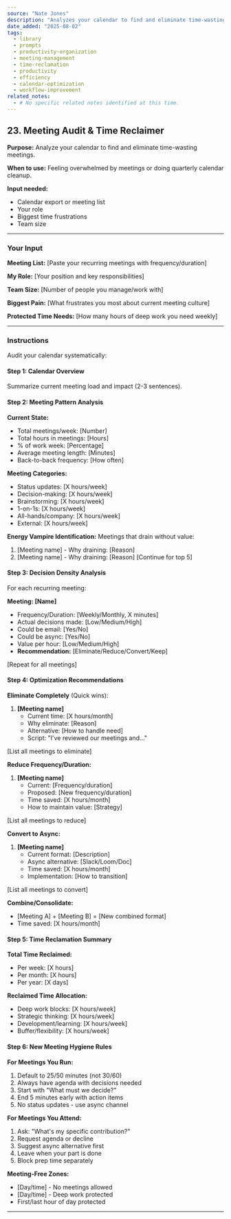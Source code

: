 ```yaml
---
source: "Nate Jones"
description: "Analyzes your calendar to find and eliminate time-wasting meetings."
date_added: "2025-08-02"
tags:
  - library
  - prompts
  - productivity-organization
  - meeting-management
  - time-reclamation
  - productivity
  - efficiency
  - calendar-optimization
  - workflow-improvement
related_notes:
  - # No specific related notes identified at this time.
---
```

## 23. Meeting Audit & Time Reclaimer

**Purpose:** Analyze your calendar to find and eliminate time-wasting meetings.

**When to use:** Feeling overwhelmed by meetings or doing quarterly calendar cleanup.

**Input needed:**

*   Calendar export or meeting list
*   Your role
*   Biggest time frustrations
*   Team size

---

### Your Input

**Meeting List:** [Paste your recurring meetings with frequency/duration]

**My Role:** [Your position and key responsibilities]

**Team Size:** [Number of people you manage/work with]

**Biggest Pain:** [What frustrates you most about current meeting culture]

**Protected Time Needs:** [How many hours of deep work you need weekly]

---

### Instructions

Audit your calendar systematically:

#### Step 1: Calendar Overview

Summarize current meeting load and impact (2-3 sentences).

#### Step 2: Meeting Pattern Analysis

**Current State:**

*   Total meetings/week: [Number]
*   Total hours in meetings: [Hours]
*   % of work week: [Percentage]
*   Average meeting length: [Minutes]
*   Back-to-back frequency: [How often]

**Meeting Categories:**

*   Status updates: [X hours/week]
*   Decision-making: [X hours/week]
*   Brainstorming: [X hours/week]
*   1-on-1s: [X hours/week]
*   All-hands/company: [X hours/week]
*   External: [X hours/week]

**Energy Vampire Identification:** Meetings that drain without value:

1.  [Meeting name] - Why draining: [Reason]
2.  [Meeting name] - Why draining: [Reason] [Continue for top 5]

#### Step 3: Decision Density Analysis

For each recurring meeting:

**Meeting: [Name]**

*   Frequency/Duration: [Weekly/Monthly, X minutes]
*   Actual decisions made: [Low/Medium/High]
*   Could be email: [Yes/No]
*   Could be async: [Yes/No]
*   Value per hour: [Low/Medium/High]
*   **Recommendation:** [Eliminate/Reduce/Convert/Keep]

[Repeat for all meetings]

#### Step 4: Optimization Recommendations

**Eliminate Completely** (Quick wins):

1.  **[Meeting name]**
    *   Current time: [X hours/month]
    *   Why eliminate: [Reason]
    *   Alternative: [How to handle need]
    *   Script: "I've reviewed our meetings and..."

[List all meetings to eliminate]

**Reduce Frequency/Duration:**

1.  **[Meeting name]**
    *   Current: [Frequency/duration]
    *   Proposed: [New frequency/duration]
    *   Time saved: [X hours/month]
    *   How to maintain value: [Strategy]

[List all meetings to reduce]

**Convert to Async:**

1.  **[Meeting name]**
    *   Current format: [Description]
    *   Async alternative: [Slack/Loom/Doc]
    *   Time saved: [X hours/month]
    *   Implementation: [How to transition]

[List all meetings to convert]

**Combine/Consolidate:**

*   [Meeting A] + [Meeting B] = [New combined format]
*   Time saved: [X hours/month]

#### Step 5: Time Reclamation Summary

**Total Time Reclaimed:**

*   Per week: [X hours]
*   Per month: [X hours]
*   Per year: [X days]

**Reclaimed Time Allocation:**

*   Deep work blocks: [X hours/week]
*   Strategic thinking: [X hours/week]
*   Development/learning: [X hours/week]
*   Buffer/flexibility: [X hours/week]

#### Step 6: New Meeting Hygiene Rules

**For Meetings You Run:**

1.  Default to 25/50 minutes (not 30/60)
2.  Always have agenda with decisions needed
3.  Start with "What must we decide?"
4.  End 5 minutes early with action items
5.  No status updates - use async channel

**For Meetings You Attend:**

1.  Ask: "What's my specific contribution?"
2.  Request agenda or decline
3.  Suggest async alternative first
4.  Leave when your part is done
5.  Block prep time separately

**Meeting-Free Zones:**

*   [Day/time] - No meetings allowed
*   [Day/time] - Deep work protected
*   First/last hour of day protected

---
